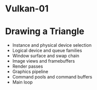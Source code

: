 # Vulkan-01


# Drawing a Triangle
- Instance and physical device selection
- Logical device and queue families
- Window surface and swap chain
- Image views and framebuffers
- Render passes
- Graphics pipeline
- Command pools and command buffers
- Main loop

